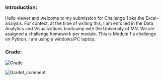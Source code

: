 ### Introduction:

Hello viewer and welcome to my submission for Challenge 1 aka the Excel-analysis. For context, at the time of writing this, I am enrolled in the Data Analytics and Visualizations bootcamp with the University of MN. We are assigned a challenge homework per module. This is Module 1's challenge on Python. I am using a windows/PC laptop. 

### Grade:
![Grade](https://github.com/leeangel0428/Excel_analysis/assets/137225965/a61c1c80-e8b0-4c20-b052-07bf34c72c03)

![Grade1_comment](https://github.com/leeangel0428/Excel_analysis/assets/137225965/480037c7-4ae6-4391-81a5-dfd517544e2e)
